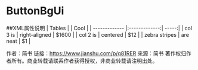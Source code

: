 # ButtonBgUi

##XML属性说明
| Tables        |               | Cool  |
| ------------- |:-------------:| -----:|
| col 3 is      | right-aligned | $1600 |
| col 2 is      | centered      |   $12 |
| zebra stripes | are neat      |    $1 |

作者：简书
链接：https://www.jianshu.com/p/q81RER
來源：简书
著作权归作者所有。商业转载请联系作者获得授权，非商业转载请注明出处。

